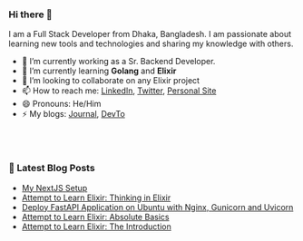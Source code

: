 ### Hi there 👋
I am a Full Stack Developer from Dhaka, Bangladesh. I am passionate about learning new tools and technologies and sharing my knowledge with others. 

- 🔭 I’m currently working as a Sr. Backend Developer.
- 🌱 I’m currently learning **Golang** and **Elixir**
- 👯 I’m looking to collaborate on any Elixir project
- 📫 How to reach me: [LinkedIn](https://www.linkedin.com/in/shuv1824/), [Twitter](https://twitter.com/shuv1824), [Personal Site](https://nawaz.info)
- 😄 Pronouns: He/Him
- ⚡ My blogs: [Journal](https://blog.nawaz.info), [DevTo](https://dev.to/shuv1824)

<!--
**shuv1824/shuv1824** is a ✨ _special_ ✨ repository because its `README.md` (this file) appears on your GitHub profile.

Here are some ideas to get you started:

- 🔭 I’m currently working on ...
- 🌱 I’m currently learning ...
- 👯 I’m looking to collaborate on ...
- 🤔 I’m looking for help with ...
- 💬 Ask me about ...
- 📫 How to reach me: ...
- 😄 Pronouns: ...
- ⚡ Fun fact: ...
-->

<br/>
<br/>

### 📕 Latest Blog Posts

<!-- BLOG-POST-LIST:START -->
- [My NextJS Setup](https://blog.nawaz.info/my-nextjs-setup)
- [Attempt to Learn Elixir: Thinking in Elixir](https://blog.nawaz.info/attempt-to-learn-elixir-thinking-in-elixir)
- [Deploy FastAPI Application on Ubuntu with Nginx, Gunicorn and Uvicorn](https://blog.nawaz.info/deploy-fastapi-application-on-ubuntu-with-nginx-gunicorn-and-uvicorn)
- [Attempt to Learn Elixir: Absolute Basics](https://blog.nawaz.info/attempt-to-learn-elixir-absolute-basics)
- [Attempt to Learn Elixir: The Introduction](https://blog.nawaz.info/attempt-to-learn-elixir-the-introduction)
<!-- BLOG-POST-LIST:END -->
